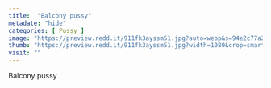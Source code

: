 ```yaml
---
title:  "Balcony pussy"
metadate: "hide"
categories: [ Pussy ]
image: "https://preview.redd.it/911fk3ayssm51.jpg?auto=webp&s=94e2c77a2f951978e33a78458fc759f48e259768"
thumb: "https://preview.redd.it/911fk3ayssm51.jpg?width=1080&crop=smart&auto=webp&s=628552d0c706fd401e5623ec4148b9721a42bd70"
visit: ""
---
```

Balcony pussy
